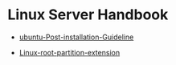 # Linux Server Handbook

- [ubuntu-Post-installation-Guideline](./ubuntu-Post-installation-Guideline/README.md)

- [Linux-root-partition-extension](./Linux-root-partition-extension/linux-root-partition-extension.md)










